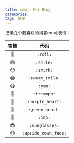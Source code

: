 ```yaml
---
title: emoji For Blog 
categories: 
tags: 随笔
---
```

记录几个我喜欢的博客emoji表情：   

表情 | 代码 |
:-:  | :-: |
:rofl:  | ```:rofl:``` |
:smile:  | ```:smile:``` |
:smirk:  | ```:smirk:``` |
:sweat_smile:  | ```:sweat_smile:``` |
:yum:  | ```:yum:``` |
:triumph:  | ```:triumph:``` |
:purple_heart:  | ```:purple_heart:``` |
:green_heart:  | ```:green_heart:``` |
:imp:  | ```:imp:``` |
:sunglasses:  | ```:sunglasses:``` |
:upside_down_face:  | ```:upside_down_face:``` |